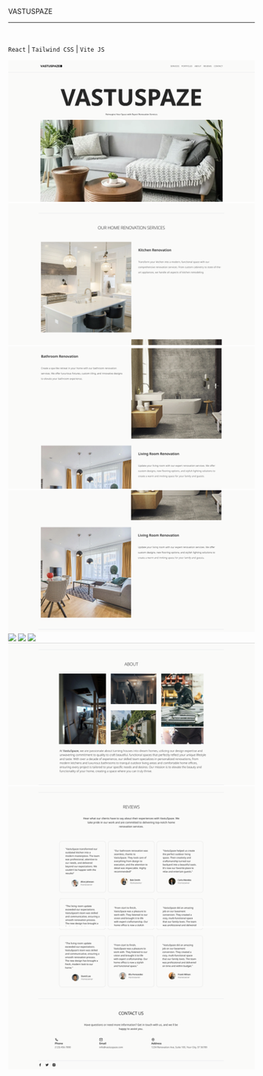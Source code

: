 VASTUSPAZE
<hr>
<br>

``React`` | ``Tailwind CSS`` | ``Vite JS``

![](vastu1.png)
![](vastu-2.png)
![](vastu-3.png)
![](vastu-4.png)
![](vastu-5.png)
![](vastu-6.png)
![](vastu-7.png)
![](vastu-8.png)
![](vastu-9.png)
![](vastu-10.png)
